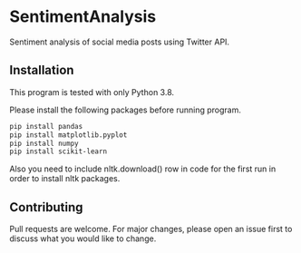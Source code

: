 # SentimentAnalysis
Sentiment analysis of social media posts using Twitter API.

## Installation
This program is tested with only Python 3.8.

Please install the following packages before running program.

```bash
pip install pandas
pip install matplotlib.pyplot
pip install numpy
pip install scikit-learn
```
Also you need to include nltk.download() row in code for the first run in order to install nltk packages.

## Contributing
Pull requests are welcome. For major changes, please open an issue first to discuss what you would like to change.
